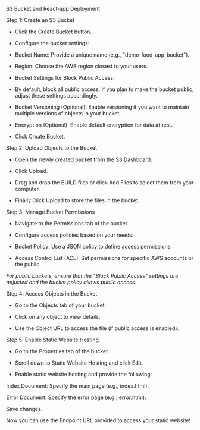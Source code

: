 S3 Bucket and React-app Deployment

Step 1: Create an S3 Bucket

- Click the Create Bucket button.

- Configure the bucket settings:

- Bucket Name: Provide a unique name (e.g., "demo-food-app-bucket").

- Region: Choose the AWS region closest to your users.

- Bucket Settings for Block Public Access:

- By default, block all public access. If you plan to make the bucket public, adjust these settings accordingly.

- Bucket Versioning (Optional): Enable versioning if you want to maintain multiple versions of objects in your bucket.

- Encryption (Optional): Enable default encryption for data at rest.

- Click Create Bucket.

Step 2: Upload Objects to the Bucket

- Open the newly created bucket from the S3 Dashboard.

- Click Upload.

- Drag and drop the BUILD files or click Add Files to select them from your computer.

- Finally Click Upload to store the files in the bucket.

Step 3: Manage Bucket Permissions

- Navigate to the Permissions tab of the bucket.

- Configure access policies based on your needs:

- Bucket Policy: Use a JSON policy to define access permissions.

- Access Control List (ACL): Set permissions for specific AWS accounts or the public.

*For public buckets, ensure that the "Block Public Access" settings are adjusted and the bucket policy allows public access.*

Step 4: Access Objects in the Bucket

- Go to the Objects tab of your bucket.

- Click on any object to view details.

- Use the Object URL to access the file (if public access is enabled).

Step 5: Enable Static Website Hosting

- Go to the Properties tab of the bucket.

- Scroll down to Static Website Hosting and click Edit.

- Enable static website hosting and provide the following:

Index Document: Specify the main page (e.g., index.html).

Error Document: Specify the error page (e.g., error.html).

Save changes.


Now you can use the Endpoint URL provided to access your static website!